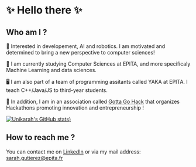 # :sparkles: Hello there :sparkles:

## Who am I ?
🤖 Interested in developement, AI and robotics. I am motivated and determined to bring a new perspective to computer sciences!

:brain: I am currently studying Computer Sciences at EPITA, and more specificaly Machine Learning and data sciences.

🖥️ I am also part of a team of programming assitants called YAKA at EPITA. I teach C++/Java/JS to third-year students.

:tada: In addition, I am in an association called [Gotta Go Hack](https://www.linkedin.com/company/gotta-go-hack) that organizes Hackathons promoting innovation and entrepreneurship !

[![Unikarah's GitHub stats](https://github-readme-stats.vercel.app/api?username=unikarah&show_icons=true&theme=radical&count_private=true))](https://github.com/unikarah/github-readme-stats)

## How to reach me ?
You can contact me on [LinkedIn](https://www.linkedin.com/in/sarah-gutierez/) or via my mail address: sarah.gutierez@epita.fr
<!--
**Unikarah/Unikarah** is a ✨ _special_ ✨ repository because its `README.md` (this file) appears on your GitHub profile.

Here are some ideas to get you started:

- 👯 I’m looking to collaborate on ...
- 🤔 I’m looking for help with ...
- 💬 Ask me about ...
- ⚡ Fun fact: ...
-->
